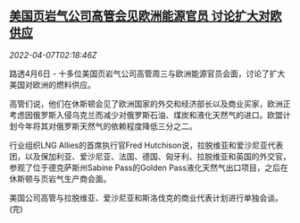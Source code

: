 <!--1649298663000-->
[美国页岩气公司高管会见欧洲能源官员 讨论扩大对欧供应](https://cn.reuters.com/article/us-shale-gas-executives-eu-official-0407-idCNKCS2LZ05Y)
------

<div><i>2022-04-07T02:18:46Z</i></div><p>路透4月6日 - 十多位美国页岩气公司高管周三与欧洲能源官员会面，讨论了扩大美国对欧洲的燃料供应。</p><p>高管们说，他们在休斯顿会见了欧洲国家的外交和经济部长以及商业买家，欧洲正考虑因俄罗斯入侵乌克兰而减少对俄罗斯石油、煤炭和液化天然气的进口。欧盟计划今年将其对俄罗斯天然气的依赖程度降低三分之二。</p><p>行业组织LNG Allies的首席执行官Fred Hutchison说，拉脱维亚和爱沙尼亚代表团，以及保加利亚、爱沙尼亚、法国、德国、匈牙利、拉脱维亚和英国的外交官，参观了位于德克萨斯州Sabine Pass的Golden Pass液化天然气出口项目，之后在休斯顿与页岩气生产商会面。</p><p>美国公司高管与拉脱维亚、爱沙尼亚和斯洛伐克的商业代表计划进行单独会谈。(完)</p>
